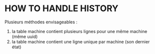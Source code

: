 HOW TO HANDLE HISTORY
=====================

Plusieurs méthodes envisageables :

1. la table machine contient plusieurs lignes pour une même machine (même uuid)
2. la table machine contient une ligne unique par machine (son dernier état)
